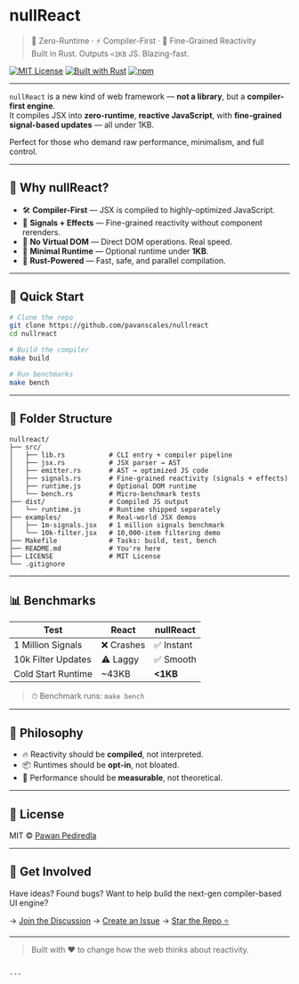 # nullReact

> 🧬 Zero-Runtime · ⚡ Compiler-First · 🧠 Fine-Grained Reactivity  
> Built in Rust. Outputs `<1KB` JS. Blazing-fast.

[![MIT License](https://img.shields.io/badge/license-MIT-blue.svg)](./LICENSE)
[![Built with Rust](https://img.shields.io/badge/built%20with-rust-orange)](https://www.rust-lang.org)
[![npm](https://img.shields.io/badge/runtime-<1KB-green)](#runtime)

---

`nullReact` is a new kind of web framework — **not a library**, but a **compiler-first engine**.  
It compiles JSX into **zero-runtime**, **reactive JavaScript**, with **fine-grained signal-based updates** — all under 1KB.

Perfect for those who demand raw performance, minimalism, and full control.

---

## 🚀 Why nullReact?

- 🛠 **Compiler-First** — JSX is compiled to highly-optimized JavaScript.
- 🧠 **Signals + Effects** — Fine-grained reactivity without component rerenders.
- 🚫 **No Virtual DOM** — Direct DOM operations. Real speed.
- 🧳 **Minimal Runtime** — Optional runtime under **1KB**.
- 🦀 **Rust-Powered** — Fast, safe, and parallel compilation.

---

## 🔧 Quick Start

```bash
# Clone the repo
git clone https://github.com/pavanscales/nullreact
cd nullreact

# Build the compiler
make build

# Run benchmarks
make bench
````

---

## 📁 Folder Structure

```
nullreact/
├── src/
│   ├── lib.rs           # CLI entry + compiler pipeline
│   ├── jsx.rs           # JSX parser → AST
│   ├── emitter.rs       # AST → optimized JS code
│   ├── signals.rs       # Fine-grained reactivity (signals + effects)
│   ├── runtime.js       # Optional DOM runtime
│   └── bench.rs         # Micro-benchmark tests
├── dist/                # Compiled JS output
│   └── runtime.js       # Runtime shipped separately
├── examples/            # Real-world JSX demos
│   ├── 1m-signals.jsx   # 1 million signals benchmark
│   └── 10k-filter.jsx   # 10,000-item filtering demo
├── Makefile             # Tasks: build, test, bench
├── README.md            # You're here
├── LICENSE              # MIT License
└── .gitignore
```

---

## 📊 Benchmarks

| Test               | React     | nullReact |
| ------------------ | --------- | --------- |
| 1 Million Signals  | ❌ Crashes | ✅ Instant |
| 10k Filter Updates | ⚠️ Laggy  | ✅ Smooth  |
| Cold Start Runtime | \~43KB    | **<1KB**  |

> ⏱ Benchmark runs: `make bench`

---

## 📣 Philosophy

* 🔥 Reactivity should be **compiled**, not interpreted.
* 📦 Runtimes should be **opt-in**, not bloated.
* 📏 Performance should be **measurable**, not theoretical.

---

## 📜 License

MIT © [Pawan Pediredla](https://github.com/pavanscales)

---

## 💬 Get Involved

Have ideas? Found bugs? Want to help build the next-gen compiler-based UI engine?

→ [Join the Discussion](https://github.com/pavanscales/nullreact/discussions)
→ [Create an Issue](https://github.com/pavanscales/nullreact/issues)
→ [Star the Repo ⭐](https://github.com/pavanscales/nullreact)

---

> Built with ❤️ to change how the web thinks about reactivity.

```

---


